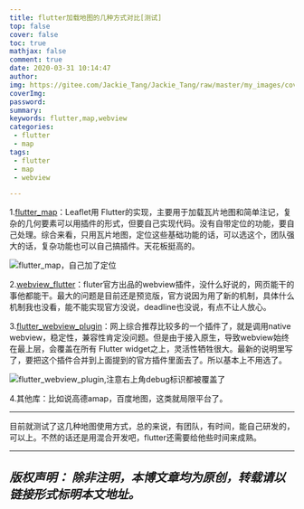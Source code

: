 ```yaml
---
title: flutter加载地图的几种方式对比[测试]
top: false
cover: false
toc: true
mathjax: false
comment: true
date: 2020-03-31 10:14:47
author:
img: https://gitee.com/Jackie_Tang/Jackie_Tang/raw/master/my_images/cover1.jpg
coverImg:
password:
summary:
keywords: flutter,map,webview
categories:
 - flutter
 - map
tags:
 - flutter
 - map
 - webview

---
```


1.[flutter_map](https://pub.dev/packages/flutter_map)：Leaflet用 Flutter的实现，主要用于加载瓦片地图和简单注记，复杂的几何要素可以用插件的形式，但要自己实现代码。没有自带定位的功能，要自己处理。综合来看，只用瓦片地图，定位这些基础功能的话，可以选这个，团队强大的话，复杂功能也可以自己搞插件。天花板挺高的。

![flutter_map，自己加了定位](https://gitee.com/Jackie_Tang/Jackie_Tang/raw/master/my_images/flutter_map.jpg)

2.[webview_flutter](https://pub.dev/packages/webview_flutter)：fluter官方出品的webview插件，没什么好说的，网页能干的事他都能干。最大的问题是目前还是预览版，官方说因为用了新的机制，具体什么机制我也没看，能不能实现官方没说，deadline也没说，有点不让人放心。

3.[flutter_webview_plugin](https://pub.dev/packages/flutter_webview_plugin)：网上综合推荐比较多的一个插件了，就是调用native webview，稳定性，兼容性肯定没问题。但是由于接入原生，导致webview始终在最上层，会覆盖在所有 Flutter widget之上，灵活性牺牲很大。最新的说明里写了，要把这个插件合并到上面提到的官方插件里面去了。所以基本上不用选了。

![flutter_webview_plugin,注意右上角debug标识都被覆盖了](https://gitee.com/Jackie_Tang/Jackie_Tang/raw/master/my_images/webviewplugin.jpg)

4.其他库：比如说高德amap，百度地图，这类就局限平台了。

---

目前就测试了这几种地图使用方式，总的来说，有团队，有时间，能自己研发的，可以上。不然的话还是用混合开发吧，flutter还需要给他些时间来成熟。

---
*版权声明：*
*除非注明，本博文章均为原创，转载请以链接形式标明本文地址。*
---